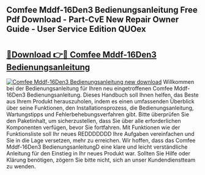 ## Comfee Mddf-16Den3 Bedienungsanleitung Free Pdf Download - Part-CvE New Repair Owner Guide - User Service Edition QUOex

# <h2><a href="http://df54pg.blite.top/?on=Comfee+Mddf-16Den3+Bedienungsanleitung">🔗Download 👉🔴 Comfee Mddf-16Den3 Bedienungsanleitung</a></h2>

[![Comfee Mddf-16Den3 Bedienungsanleitung new download](https://i.imgur.com/lujVjoI.png)](http://df54pg.blite.top/?on=Comfee+Mddf-16Den3+Bedienungsanleitung)
Willkommen bei der Bedienungsanleitung für Ihren neu eingetroffenen Comfee Mddf-16Den3 Bedienungsanleitung. Dieses Handbuch soll Ihnen helfen, das Beste aus Ihrem Produkt herauszuholen, indem es einen umfassenden Überblick über seine Funktionen, den Installationsprozess, die Bedienungsanleitung, Wartungstipps und Fehlerbehebungsverfahren gibt. Bitte überprüfen Sie den Paketinhalt, um sicherzustellen, dass Sie über alle erforderlichen Komponenten verfügen, bevor Sie fortfahren. Mit Funktionen wie der Funktionsliste soll Ihr neues REDDDDDDD Ihre Aufgaben vereinfachen und Sie in die Lage versetzen, mehr zu erreichen. Wir hoffen, dass das Comfee Mddf-16Den3 BedienungsanleitungD eine klare und leicht verständliche Anleitung für den Einstieg in Ihr neues Produkt war. Sollten Sie Hilfe oder Klärung benötigen, zögern Sie bitte nicht, sich an unser Kundendienstteam zu wenden.
